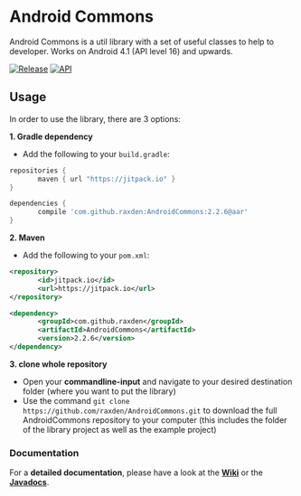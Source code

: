 Android Commons
==========

Android Commons is a util library with a set of useful classes to help to developer. Works on Android 4.1 (API level 16) and upwards.

[![Release](https://img.shields.io/github/tag/raxden/AndroidCommons.svg?label=Download)](https://jitpack.io/#raxden/AndroidCommons/)
[![API](https://img.shields.io/badge/API-16%2B-green.svg?style=flat)](https://android-arsenal.com/api?level=16)

## Usage

In order to use the library, there are 3 options:

**1. Gradle dependency**

 - 	Add the following to your `build.gradle`:
 ```gradle
repositories {
	    maven { url "https://jitpack.io" }
}

dependencies {
	    compile 'com.github.raxden:AndroidCommons:2.2.6@aar'
}
```

**2. Maven**
- Add the following to your `pom.xml`:
 ```xml
<repository>
       	<id>jitpack.io</id>
	    <url>https://jitpack.io</url>
</repository>

<dependency>
	    <groupId>com.github.raxden</groupId>
	    <artifactId>AndroidCommons</artifactId>
	    <version>2.2.6</version>
</dependency>
```

**3. clone whole repository**
 - Open your **commandline-input** and navigate to your desired destination folder (where you want to put the library)
 - Use the command `git clone https://github.com/raxden/AndroidCommons.git` to download the full AndroidCommons repository to your computer (this includes the folder of the library project as well as the example project)

### Documentation 

For a **detailed documentation**, please have a look at the [**Wiki**](https://github.com/raxden/AndroidCommons/wiki) or the [**Javadocs**](https://jitpack.io/com/github/raxden/AndroidCommons/2.2.6/javadoc/).
